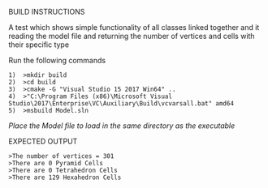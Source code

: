 BUILD INSTRUCTIONS

A test which shows simple functionality of all classes linked together and it reading the model file and returning the number of vertices and cells with their specific type

Run the following commands
~~~~~~~~~~~~~~~~~~~~~~~~~~~~~~~~
1)	>mkdir build
2)	>cd build
3)	>cmake -G "Visual Studio 15 2017 Win64" ..
4)	>"C:\Program Files (x86)\Microsoft Visual Studio\2017\Enterprise\VC\Auxiliary\Build\vcvarsall.bat" amd64
5)	>msbuild Model.sln
~~~~~~~~~~~~~~~~~~~~~~~~~~~~~~~~

*Place the Model file to load in the same directory as the executable*

EXPECTED OUTPUT
~~~~~~~~~~~~~~~~~~~~~~~~~~~~~~~~
>The number of vertices = 301
>There are 0 Pyramid Cells
>There are 0 Tetrahedron Cells
>There are 129 Hexahedron Cells
~~~~~~~~~~~~~~~~~~~~~~~~~~~~~~~~
